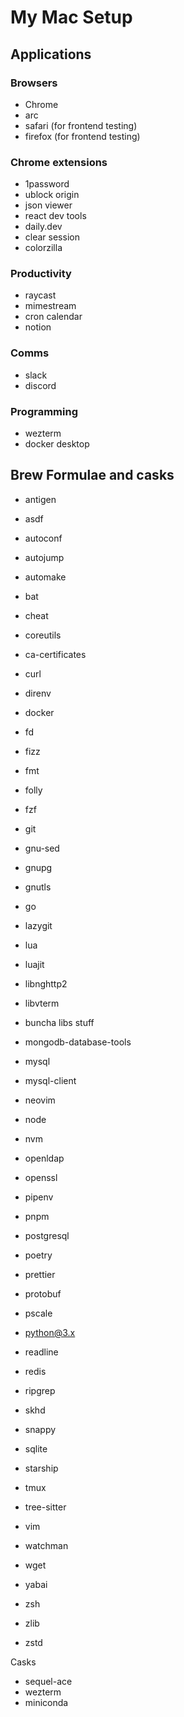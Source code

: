 # My Mac Setup

## Applications

### Browsers

- Chrome
- arc
- safari (for frontend testing)
- firefox (for frontend testing)

### Chrome extensions

- 1password
- ublock origin
- json viewer
- react dev tools
- daily.dev
- clear session
- colorzilla

### Productivity

- raycast
- mimestream
- cron calendar
- notion

### Comms

- slack
- discord

### Programming

- wezterm
- docker desktop

## Brew Formulae and casks

- antigen
- asdf
- autoconf
- autojump
- automake
- bat
- cheat
- coreutils
- ca-certificates
- curl
- direnv
- docker
- fd
- fizz
- fmt
- folly
- fzf
- git
- gnu-sed
- gnupg
- gnutls
- go

- lazygit
- lua
- luajit
- libnghttp2
- libvterm
- buncha libs stuff
- mongodb-database-tools
- mysql
- mysql-client
- neovim
- node
- nvm
- openldap
- openssl
- pipenv
- pnpm
- postgresql
- poetry
- prettier
- protobuf
- pscale
- python@3.x
- readline
- redis

- ripgrep
- skhd
- snappy
- sqlite
- starship
- tmux
- tree-sitter
- vim
- watchman
- wget
- yabai
- zsh
- zlib
- zstd

Casks

- sequel-ace
- wezterm
- miniconda
